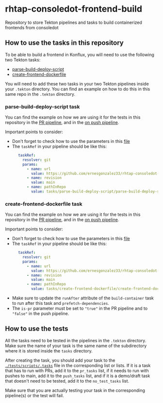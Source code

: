 # rhtap-consoledot-frontend-build
Repository to store Tekton pipelines and tasks to build containerized frontends from consoledot

## How to use the tasks in this repository

To be able to build a frontend in Konflux, you will need to use the following two Tekton tasks:

- [parse-build-deploy-script](./tasks/parse-build-deploy-script/parse-build-deploy-script.yaml)
- [create-frontend-dockerfile](./tasks/create-frontend-dockerfile/create-frontend-dockerfile.yaml)

You will need to add these two tasks in your two Tekton pipelines inside your `.tekton` directory. You can find an example on how to do this in this same repo in the `.tekton` directory.

### parse-build-deploy-script task

You can find the example on how we are using it for the tests in this repository in the [PR pipeline](.tekton/consoledot-frontend-build-tests-pull-request.yaml#L211), and in the [on push pipeline](.tekton/consoledot-frontend-build-tests-push.yaml#L207). 

Important points to consider:

- Don't forget to check how to use the parameters in this [file](./tasks/parse-build-deploy-script/README.md)
- The `taskRef` in your pipeline should be like this:
```yaml
      taskRef:
        resolver: git
        params:
          - name: url
            value: https://github.com/ernesgonzalez33/rhtap-consoledot-frontend-build
          - name: revision
            value: main
          - name: pathInRepo
            value: tasks/parse-build-deploy-script/parse-build-deploy-script.yaml
```

### create-frontend-dockerfile task

You can find the example on how we are using it for the tests in this repository in the [PR pipeline](.tekton/consoledot-frontend-build-tests-pull-request.yaml#L229), and in the [on push pipeline](.tekton/consoledot-frontend-build-tests-push.yaml#L225). 

Important points to consider:

- Don't forget to check how to use the parameters in this [file](./tasks/create-frontend-dockerfile/README.md)
- The `taskRef` in your pipeline should be like this:
```yaml
      taskRef:
        resolver: git
        params:
          - name: url
            value: https://github.com/ernesgonzalez33/rhtap-consoledot-frontend-build
          - name: revision
            value: main
          - name: pathInRepo
            value: tasks/create-frontend-dockerfile/create-frontend-dockerfile.yaml
```
- Make sure to update the `runAfter` attribute of the `build-container` task to run after this task and `prefetch-dependencies`.
- The `is-pr` parameter must be set to `"true"` in the PR pipeline and to `"false"` in the push pipeline.

## How to use the tests

All the tasks need to be tested in the pipelines in the `.tekton` directory. Make sure the name of your task is the same name
of the subdirectory where it is stored inside the `tasks` directory. 

After creating the task, you should add your task to the [`./tests/scripts/.tasks`](./tests/scripts/.tasks) file in the corresponding
list or lists. If it is a task that has to run with PRs, add it to the `pr_tasks` list, if it needs to run with pushes to main, add it
to the `push_tasks` list, and if it is a demo/draft task that doesn't need to be tested, add it to the `no_test_tasks` list.

Make sure that you are actually testing your task in the corresponding pipeline(s) or the test will fail.
